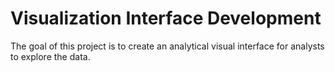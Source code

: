 # Visualization Interface Development

The goal of this project is to create an analytical visual interface for analysts to explore the data.
